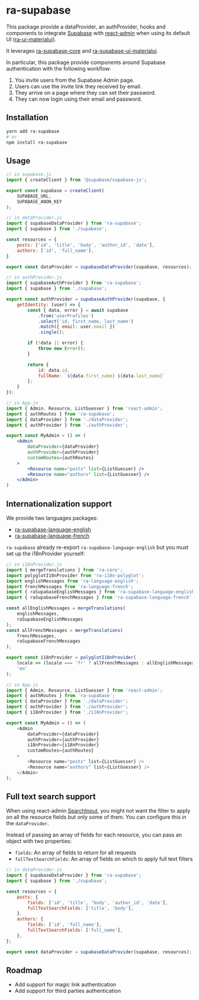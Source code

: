 # ra-supabase

This package provide a dataProvider, an authProvider, hooks and components to integrate [Supabase](https://supabase.io/) with [react-admin](https://marmelab.com/react-admin) when using its default UI ([ra-ui-materialui](https://github.com/marmelab/react-admin/tree/master/packages/ra-ui-materialui)).

It leverages [ra-supabase-core](https://github.com/marmelab/ra-supabase-core) and [ra-supabase-ui-materialui](https://github.com/marmelab/ra-supabase-ui-materialui).

In particular, this package provide components around Supabase authentication with the following workflow:

1. You invite users from the Supabase Admin page.
2. Users can use the invite link they received by email.
3. They arrive on a page where they can set their password.
4. They can now login using their email and password.

## Installation

```sh
yarn add ra-supabase
# or
npm install ra-supabase
```

## Usage

```jsx
// in supabase.js
import { createClient } from '@supabase/supabase-js';

export const supabase = createClient(
    SUPABASE_URL,
    SUPABASE_ANON_KEY
);

// in dataProvider.js
import { supabaseDataProvider } from 'ra-supabase';
import { supabase } from './supabase';

const resources = {
    posts: ['id', 'title', 'body', 'author_id', 'date'],
    authors: ['id', 'full_name'],
}

export const dataProvider = supabaseDataProvider(supabase, resources);

// in authProvider.js
import { supabaseAuthProvider } from 'ra-supabase';
import { supabase } from './supabase';

export const authProvider = supabaseAuthProvider(supabase, {
    getIdentity: (user) => {
        const { data, error } = await supabase
            .from('userProfiles')
            .select('id, first_name, last_name')
            .match({ email: user.email })
            .single();

        if (!data || error) {
            throw new Error();
        }

        return {
            id: data.id,
            fullName: `${data.first_name} ${data.last_name}`
        };
    }
});

// in App.js
import { Admin, Resource, ListGuesser } from 'react-admin';
import { authRoutes } from 'ra-supabase';
import { dataProvider } from './dataProvider';
import { authProvider } from './authProvider';

export const MyAdmin = () => (
    <Admin
        dataProvider={dataProvider}
        authProvider={authProvider}
        customRoutes={authRoutes}
    >
        <Resource name="posts" list={ListGuesser} />
        <Resource name="authors" list={ListGuesser} />
    </Admin>
)
```

## Internationalization support

We provide two languages packages:

-   [ra-supabase-language-english](https://github.com/marmelab/ra-supabase-language-english)
-   [ra-supabase-language-french](https://github.com/marmelab/ra-supabase-language-french)

`ra-supabase` already re-export `ra-supabase-language-english` but you must set up the i18nProvider yourself:

```js
// in i18nProvider.js
import { mergeTranslations } from 'ra-core';
import polyglotI18nProvider from 'ra-i18n-polyglot';
import englishMessages from 'ra-language-english';
import frenchMessages from 'ra-language-french';
import { raSupabaseEnglishMessages } from 'ra-supabase-language-english';
import { raSupabaseFrenchMessages } from 'ra-supabase-language-french';

const allEnglishMessages = mergeTranslations(
    englishMessages,
    raSupabaseEnglishMessages
);
const allFrenchMessages = mergeTranslations(
    frenchMessages,
    raSupabaseFrenchMessages
);

export const i18nProvider = polyglotI18nProvider(
    locale => (locale === 'fr' ? allFrenchMessages : allEnglishMessages),
    'en'
);

// in App.js
import { Admin, Resource, ListGuesser } from 'react-admin';
import { authRoutes } from 'ra-supabase';
import { dataProvider } from './dataProvider';
import { authProvider } from './authProvider';
import { i18nProvider } from './i18nProvider';

export const MyAdmin = () => (
    <Admin
        dataProvider={dataProvider}
        authProvider={authProvider}
        i18nProvider={i18nProvider}
        customRoutes={authRoutes}
    >
        <Resource name="posts" list={ListGuesser} />
        <Resource name="authors" list={ListGuesser} />
    </Admin>
);
```

## Full text search support

When using react-admin [SearchInput](https://marmelab.com/react-admin/List.html#full-text-search), you might not want the filter to apply on all the resource fields but only some of them. You can configure this in the `dataProvider`.

Instead of passing an array of fields for each resource, you can pass an object with two properties:

-   `fields`: An array of fields to return for all requests
-   `fullTextSearchFields`: An array of fields on which to apply full text filters

```js
// in dataProvider.js
import { supabaseDataProvider } from 'ra-supabase';
import { supabase } from './supabase';

const resources = {
    posts: {
        fields: ['id', 'title', 'body', 'author_id', 'date'],
        fullTextSearchFields: ['title', 'body'],
    },
    authors: {
        fields: ['id', 'full_name'],
        fullTextSearchFields: ['full_name'],
    },
};

export const dataProvider = supabaseDataProvider(supabase, resources);
```

## Roadmap

-   Add support for magic link authentication
-   Add support for third parties authentication
